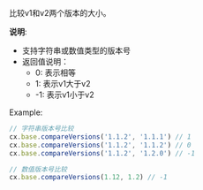 比较v1和v2两个版本的大小。

**说明**: 
- 支持字符串或数值类型的版本号
- 返回值说明：
  - 0: 表示相等
  - 1: 表示v1大于v2
  - -1: 表示v1小于v2

Example:
```javascript
// 字符串版本号比较
cx.base.compareVersions('1.1.2', '1.1.1') // 1
cx.base.compareVersions('1.1.2', '1.1.2') // 0
cx.base.compareVersions('1.1.2', '1.2.0') // -1

// 数值版本号比较
cx.base.compareVersions(1.12, 1.2) // -1
```